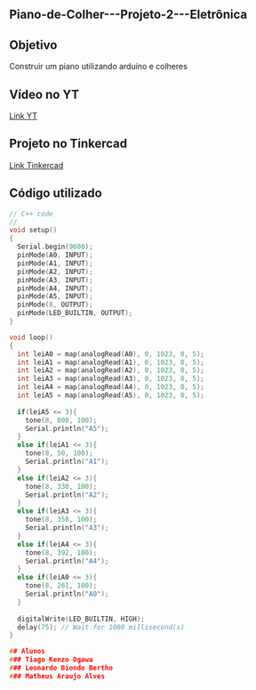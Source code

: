 ## Piano-de-Colher---Projeto-2---Eletrônica

## Objetivo

Construir um piano utilizando arduíno e colheres

## Vídeo no YT
[Link YT](https://youtu.be/08xDY9iudbI)

## Projeto no Tinkercad
[Link Tinkercad](https://www.tinkercad.com/things/bdmib5eNnfc-piano-de-colher?sharecode=OIaA_JvBRm8S8QFiRidHZSuT0n3t74cxiyn0jVJrh7M)

## Código utilizado

```cpp
// C++ code
//
void setup()
{
  Serial.begin(9600);
  pinMode(A0, INPUT);
  pinMode(A1, INPUT);
  pinMode(A2, INPUT);
  pinMode(A3, INPUT);
  pinMode(A4, INPUT);
  pinMode(A5, INPUT);
  pinMode(8, OUTPUT);
  pinMode(LED_BUILTIN, OUTPUT);
}

void loop()
{
  int leiA0 = map(analogRead(A0), 0, 1023, 0, 5);
  int leiA1 = map(analogRead(A1), 0, 1023, 0, 5);
  int leiA2 = map(analogRead(A2), 0, 1023, 0, 5);
  int leiA3 = map(analogRead(A3), 0, 1023, 0, 5);
  int leiA4 = map(analogRead(A4), 0, 1023, 0, 5);
  int leiA5 = map(analogRead(A5), 0, 1023, 0, 5);
  
  if(leiA5 <= 3){
    tone(8, 800, 100);
    Serial.println("A5");
  }
  else if(leiA1 <= 3){
    tone(8, 50, 100);
    Serial.println("A1");
  }
  else if(leiA2 <= 3){
    tone(8, 330, 100);
    Serial.println("A2");
  }
  else if(leiA3 <= 3){
    tone(8, 358, 100);
    Serial.println("A3");
  }
  else if(leiA4 <= 3){
    tone(8, 392, 100);
    Serial.println("A4");
  }
  else if(leiA0 <= 3){
    tone(8, 261, 100);
    Serial.println("A0");
  }
  
  digitalWrite(LED_BUILTIN, HIGH);
  delay(75); // Wait for 1000 millisecond(s)
}

## Alunos
### Tiago Kenzo Ogawa
### Leonardo Biondo Bertho
### Matheus Araujo Alves
